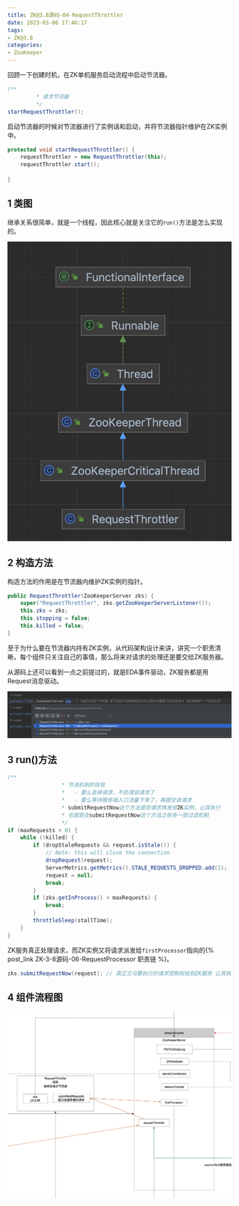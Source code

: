 ```yaml
---
title: ZK@3.8源码-04-RequestThrottler
date: 2023-03-06 17:46:17
tags:
- ZK@3.8
categories:
- ZooKeeper
---
```


回顾一下创建时机，在ZK单机服务启动流程中启动节流器。

```java
/**
         * 请求节流器
         */
startRequestThrottler();
```



启动节流器的时候对节流器进行了实例话和启动，并将节流器指针维护在ZK实例中。

```java
protected void startRequestThrottler() {
    requestThrottler = new RequestThrottler(this);
    requestThrottler.start();

}
```

## 1 类图

继承关系很简单，就是一个线程，因此核心就是关注它的`run()`方法是怎么实现的。

![](ZK-3-8源码-04-RequestThrottler/image-20230307130728543.png)

## 2 构造方法

构造方法的作用是在节流器内维护ZK实例的指针。

```java
public RequestThrottler(ZooKeeperServer zks) {
    super("RequestThrottler", zks.getZooKeeperServerListener());
    this.zks = zks;
    this.stopping = false;
    this.killed = false;
}
```

至于为什么要在节流器内持有ZK实例，从代码架构设计来讲，讲究一个职责清晰，每个组件只关注自己的事情，那么将来对请求的处理还是要交给ZK服务器。

从源码上还可以看到一点之前提过的，就是EDA事件驱动，ZK服务都是用Request消息驱动。

![](ZK-3-8源码-04-RequestThrottler/image-20230307131236282.png)

## 3 run()方法

```java
/**
                 * 节流机制的体现
                 *   - 要么丢掉请求，不处理该请求了
                 *   - 要么等待服务端入口流量下来了，再提交该请求
                 * submitRequestNow这个方法是将请求转发给ZK实例，让其执行
                 * 也就是在submitRequestNow这个方法之前多一层过滤机制
                 */
if (maxRequests > 0) {
    while (!killed) {
        if (dropStaleRequests && request.isStale()) {
            // Note: this will close the connection
            dropRequest(request);
            ServerMetrics.getMetrics().STALE_REQUESTS_DROPPED.add(1);
            request = null;
            break;
        }
        if (zks.getInProcess() < maxRequests) {
            break;
        }
        throttleSleep(stallTime);
    }
}
```



ZK服务真正处理请求，而ZK实例又将请求派发给`firstProcessor`指向的{% post_link ZK-3-8源码-06-RequestProcessor 职责链 %}。

```java
zks.submitRequestNow(request); // 真正立马要执行的请求控制权给到ZK服务 让其执行
```



## 4 组件流程图

![](ZK-3-8源码-04-RequestThrottler/image-20230307133039602.png)
